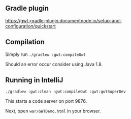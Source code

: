 ## Gradle plugin

https://gwt-gradle-plugin.documentnode.io/setup-and-configuration/quickstart

## Compilation

Simply run `./gradlew :gwt:compileGwt`

Should an error occur consider using Java 1.8.

## Running in IntelliJ

`./gradlew :gwt:clean :gwt:compileGwt :gwt:gwtSuperDev`

This starts a code server on port 9876.

Next, open `war/GWTDemo.html` in your browser. 
